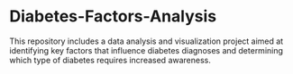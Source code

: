 # Diabetes-Factors-Analysis
This repository includes a data analysis and visualization project aimed at identifying key factors that influence diabetes diagnoses and determining which type of diabetes requires increased awareness.
